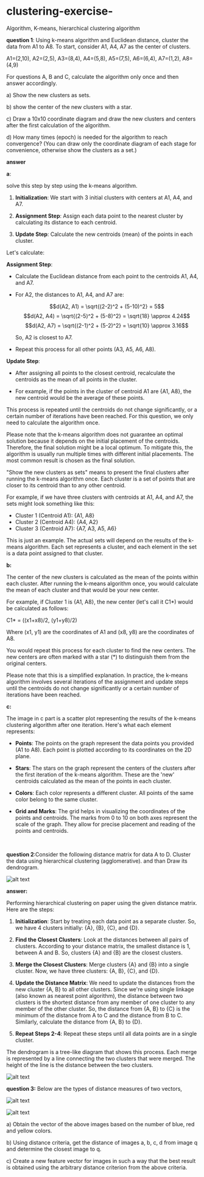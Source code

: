 # clustering-exercise-

Algorithm, K-means, hierarchical clustering algorithm

**question 1**:
Using k-means algorithm and Euclidean distance, cluster the data from A1 to A8. To start, consider A1, A4, A7 as the center of clusters.

A1=(2,10), A2=(2,5), A3=(8,4), A4=(5,8), A5=(7,5), A6=(6,4), A7=(1,2), A8=(4,9)

For questions A, B and C, calculate the algorithm only once and then answer accordingly.

a) Show the new clusters as sets.

b) show the center of the new clusters with a star.

c) Draw a 10x10 coordinate diagram and draw the new clusters and centers after the first calculation of the algorithm.

d) How many times (epoch) is needed for the algorithm to reach convergence? (You can draw only the coordinate diagram of each stage for convenience, otherwise show the clusters as a set.)

**answer**

**a**:

solve this step by step using the k-means algorithm.

1. **Initialization**: We start with 3 initial clusters with centers at A1, A4, and A7.

2. **Assignment Step**: Assign each data point to the nearest cluster by calculating its distance to each centroid.

3. **Update Step**: Calculate the new centroids (mean) of the points in each cluster.

Let's calculate:

**Assignment Step**:

- Calculate the Euclidean distance from each point to the centroids A1, A4, and A7.

- For A2, the distances to A1, A4, and A7 are:

  $$d(A2, A1) = \sqrt{(2-2)^2 + (5-10)^2} = 5$$
  $$d(A2, A4) = \sqrt{(2-5)^2 + (5-8)^2} = \sqrt{18} \approx 4.24$$
  $$d(A2, A7) = \sqrt{(2-1)^2 + (5-2)^2} = \sqrt{10} \approx 3.16$$

  So, A2 is closest to A7.

- Repeat this process for all other points (A3, A5, A6, A8).

**Update Step**:

- After assigning all points to the closest centroid, recalculate the centroids as the mean of all points in the cluster.

- For example, if the points in the cluster of centroid A1 are {A1, A8}, the new centroid would be the average of these points.

This process is repeated until the centroids do not change significantly, or a certain number of iterations have been reached. For this question, we only need to calculate the algorithm once.

Please note that the k-means algorithm does not guarantee an optimal solution because it depends on the initial placement of the centroids. Therefore, the final solution might be a local optimum. To mitigate this, the algorithm is usually run multiple times with different initial placements. The most common result is chosen as the final solution.

"Show the new clusters as sets" means to present the final clusters after running the k-means algorithm once. Each cluster is a set of points that are closer to its centroid than to any other centroid.

For example, if we have three clusters with centroids at A1, A4, and A7, the sets might look something like this:

- Cluster 1 (Centroid A1): {A1, A8}
- Cluster 2 (Centroid A4): {A4, A2}
- Cluster 3 (Centroid A7): {A7, A3, A5, A6}

This is just an example. The actual sets will depend on the results of the k-means algorithm. Each set represents a cluster, and each element in the set is a data point assigned to that cluster.

**b:**

The center of the new clusters is calculated as the mean of the points within each cluster. After running the k-means algorithm once, you would calculate the mean of each cluster and that would be your new center.

For example, if Cluster 1 is {A1, A8}, the new center (let's call it C1\*) would be calculated as follows:

C1\* = ((x1+x8)/2, (y1+y8)/2)

Where (x1, y1) are the coordinates of A1 and (x8, y8) are the coordinates of A8.

You would repeat this process for each cluster to find the new centers. The new centers are often marked with a star (\*) to distinguish them from the original centers.

Please note that this is a simplified explanation. In practice, the k-means algorithm involves several iterations of the assignment and update steps until the centroids do not change significantly or a certain number of iterations have been reached.

**c:**

The image in c part is a scatter plot representing the results of the k-means clustering algorithm after one iteration. Here's what each element represents:

- **Points**: The points on the graph represent the data points you provided (A1 to A8). Each point is plotted according to its coordinates on the 2D plane.

- **Stars**: The stars on the graph represent the centers of the clusters after the first iteration of the k-means algorithm. These are the 'new' centroids calculated as the mean of the points in each cluster.

- **Colors**: Each color represents a different cluster. All points of the same color belong to the same cluster.

- **Grid and Marks**: The grid helps in visualizing the coordinates of the points and centroids. The marks from 0 to 10 on both axes represent the scale of the graph. They allow for precise placement and reading of the points and centroids.

<br>

**question 2**:Consider the following distance matrix for data A to D. Cluster the data using hierarchical clustering (agglomerative). and than Draw its dendrogram.

![alt text](DM_HW_03.jpg)

**answer:**

Performing hierarchical clustering on paper using the given distance matrix. Here are the steps:

1. **Initialization**: Start by treating each data point as a separate cluster. So, we have 4 clusters initially: {A}, {B}, {C}, and {D}.

2. **Find the Closest Clusters**: Look at the distances between all pairs of clusters. According to your distance matrix, the smallest distance is 1, between A and B. So, clusters {A} and {B} are the closest clusters.

3. **Merge the Closest Clusters**: Merge clusters {A} and {B} into a single cluster. Now, we have three clusters: {A, B}, {C}, and {D}.

4. **Update the Distance Matrix**: We need to update the distances from the new cluster {A, B} to all other clusters. Since we're using single linkage (also known as nearest point algorithm), the distance between two clusters is the shortest distance from any member of one cluster to any member of the other cluster. So, the distance from {A, B} to {C} is the minimum of the distance from A to C and the distance from B to C. Similarly, calculate the distance from {A, B} to {D}.

5. **Repeat Steps 2-4**: Repeat these steps until all data points are in a single cluster.

The dendrogram is a tree-like diagram that shows this process. Each merge is represented by a line connecting the two clusters that were merged. The height of the line is the distance between the two clusters.

![alt text](dendrogram.png)

**question 3:** Below are the types of distance measures of two vectors,

![alt text](dis.png)

![alt text](DM_HW_03__2.png)

a) Obtain the vector of the above images based on the number of blue, red and yellow colors.

b) Using distance criteria, get the distance of images a, b, c, d from image q and determine the closest image to q.

c) Create a new feature vector for images in such a way that the best result is obtained using the arbitrary distance criterion from the above criteria.
